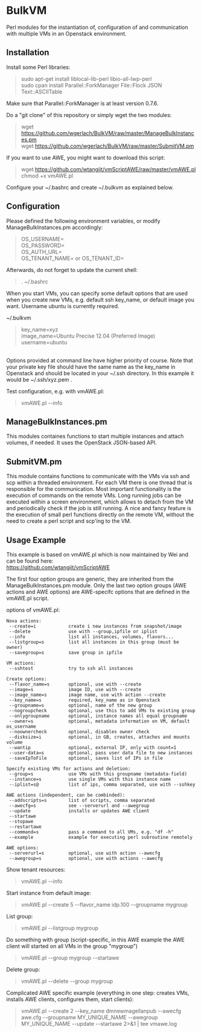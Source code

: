 BulkVM
======

Perl modules for the instantiation of, configuration of and communication with multiple VMs in an Openstack environment.

Installation
------------
Install some Perl libraries:
> sudo apt-get install liblocal-lib-perl libio-all-lwp-perl<br>
> sudo cpan install Parallel::ForkManager File::Flock JSON Text::ASCIITable<br>

Make sure that Parallel::ForkManager is at least version 0.7.6.

Do a "git clone" of this repository or simply wget the two modules:
> wget https://github.com/wgerlach/BulkVM/raw/master/ManageBulkInstances.pm<br>
> wget https://github.com/wgerlach/BulkVM/raw/master/SubmitVM.pm<br>

If you want to use AWE, you might want to download this script:<br>
> wget https://github.com/wtangiit/vmScriptAWE/raw/master/vmAWE.pl<br>
> chmod +x vmAWE.pl<br>

Configure your ~/.bashrc and create ~/.bulkvm as explained below.<br>

Configuration
-------------
Please defined the following environment variables, or modify ManageBulkInstances.pm accordingly:<br>
> OS_USERNAME=<br>
> OS_PASSWORD=<br>
> OS_AUTH_URL=<br>
> OS_TENANT_NAME= or OS_TENANT_ID=<br>

Afterwards, do not forget to update the current shell:
> . ~/.bashrc

When you start VMs, you can specify some default options that are used when you create new VMs, e.g. default ssh key_name, or default image you want. Username ubuntu is currently required.<br>

~/.bulkvm<br>

> key_name=xyz<br>
> image_name=Ubuntu Precise 12.04 (Preferred Image)<br>
> username=ubuntu<br>

<br>
Options provided at command line have higher priority of course. Note that your private key file should have the same name as the key_name in Openstack and should be located in your ~/.ssh directory. In this example it would be ~/.ssh/xyz.pem .

Test configuration, e.g. with vmAWE.pl:<br>
> vmAWE.pl --info

ManageBulkInstances.pm 
----------------------
This modules containes functions to start multiple instances and attach volumes, if needed. It uses the OpenStack JSON-based API.

SubmitVM.pm
-----------
This module contains functions to communicate with the VMs via ssh and scp within a threaded environment. For each VM there is one thread that is responsible for the communication. Most important functionality is the execution of commands on the remote VMs. Long running jobs can be executed within a screen environment, which allows to detach from the VM and periodically check if the job is still running.
A nice and fancy feature is the execution of small perl functions directly on the remote VM, without the need to create a perl script and scp'ing to the VM.



Usage Example
-------------
This example is based on vmAWE.pl which is now maintained by Wei and can be found here:<br>
https://github.com/wtangiit/vmScriptAWE<br>

The first four option groups are generic, they are inherited from the ManageBulkInstances.pm module. Only the last two option groups (AWE actions and AWE options) are AWE-specifc options that are defined in the vmAWE.pl script.

options of vmAWE.pl: 

    Nova actions:
     --create=i            create i new instances from snapshot/image
     --delete              use with --group,ipfile or iplist
     --info                list all instances, volumes, flavors...
     --listgroup=s         list all instances in this group (must be owner)
     --savegroup=s         save group in ipfile

    VM actions:
     --sshtest             try to ssh all instances

    Create options:
     --flavor_name=s       optional, use with --create
     --image=s             image ID, use with --create
     --image_name=s        image name, use with action --create
     --key_name=s          required, key_name as in Openstack
     --groupname=s         optional, name of the new group
     --nogroupcheck        optional, use this to add VMs to existing group
     --onlygroupname       optional, instance names all equal groupname
     --owner=s             optional, metadata information on VM, default os_username
     --noownercheck        optional, disables owner check
     --disksize=i          optional, in GB, creates, attaches and mounts volume
     --wantip              optional, external IP, only with count=1
     --user-data=s         optional, pass user data file to new instances
     --saveIpToFile        optional, saves list of IPs in file

    Specify existing VMs for actions and deletion:
     --group=s             use VMs with this groupname (metadata-field)
     --instance=s          use single VMs with this instance name
     --iplist=s@           list of ips, comma separated, use with --sshkey

    AWE actions (independent, can be combinded):
     --addscripts=s        list of scripts, comma separated
     --awecfg=s            see --serverurl and --awegroup
     --update              installs or updates AWE client
     --startawe            
     --stopawe             
     --restartawe          
     --command=s           pass a command to all VMs, e.g. "df -h"
     --example             example for executing perl subroutine remotely

    AWE options:
     --serverurl=s         optional, use with action --awecfg
     --awegroup=s          optional, use with actions --awecfg


Show tenant resources:
> vmAWE.pl --info

Start instance from default image:
> vmAWE.pl --create 5 --flavor_name idp.100 --groupname mygroup

List group:
> vmAWE.pl --listgroup mygroup

Do something with group (script-specific, in this AWE example the AWE client will started on all VMs in the group "mygroup")
> vmAWE.pl --group mygroup --startawe

Delete group:
> vmAWE.pl --delete --group mygroup

Complicated AWE specific example (everything in one step: creates VMs, installs AWE clients, configures them, start clients):
> vmAWE.pl --create 2 --key_name dmnewmagellanpub --awecfg awe.cfg --groupname MY_UNIQUE_NAME --awegroup MY_UNIQUE_NAME --update --startawe    2>&1 | tee vmawe.log

